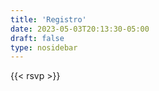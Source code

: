 ```yaml
---
title: 'Registro'
date: 2023-05-03T20:13:30-05:00
draft: false
type: nosidebar
---
```


{{< rsvp >}}
